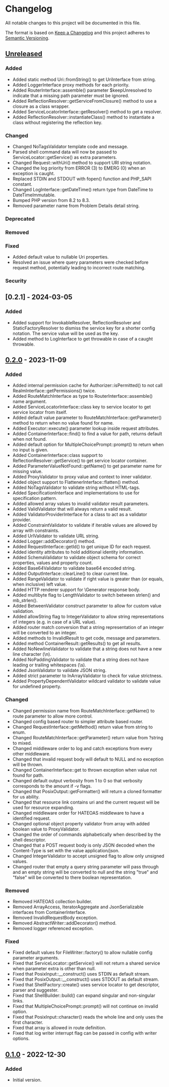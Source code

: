# Changelog

All notable changes to this project will be documented in this file.

The format is based on [Keep a Changelog](http://keepachangelog.com/en/1.0.0/) and this project adheres to
[Semantic Versioning](http://semver.org/spec/v2.0.0.html).

## [Unreleased]

### Added

- Added static method Uri::fromString() to get UriInterface from string.
- Added LoggerInterface proxy methods for each priority.
- Added RouterInterface::assemble() parameter $keepUnresolved to indicate that a missing path parameter must be ignored.
- Added ReflectionResolver::getServiceFromClosure() method to use a closure as a class wrapper.
- Added ServiceLocatorInterface::getResolver() method to get a resolver.
- Added ReflectionResolver::instantiateClass() method to instantiate a class without registering the reflection key.

### Changed

- Changed NoTagsValidator template code and message.
- Parsed shell command data will now be passed to ServiceLocator::getService() as extra parameters.
- Changed Request::withUri() method to support URI string notation.
- Changed the log priority from ERROR (3) to EMERG (0) when an exception is caught.
- Replaced STDIN and STDOUT with fopen() function and PHP_SAPI constant.
- Changed LogInterface::getDateTime() return type from DateTime to DateTimeImmutable.
- Bumped PHP version from 8.2 to 8.3.
- Removed parameter name from Problem Details detail string.

### Deprecated

### Removed

### Fixed

- Added default value to nullable Uri properties.
- Resolved an issue where query parameters were checked before request method, potentially leading to incorrect route
  matching.

### Security

## [0.2.1] - 2024-03-05

### Added

- Added support for InvokableResolver, ReflectionResolver and StaticFactoryResolver to dismiss the service key for a
  shorter config notation. The service value will be used as the key.
- Added method to LogInterface to get throwable in case of a caught throwable.

## [0.2.0] - 2023-11-09

### Added

- Added internal permission cache for Authorizer::isPermitted() to not call RealmInterface::getPermissions() twice.
- Added RouteMatchInterface as type to RouterInterface::assemble() name argument.
- Added ServiceLocatorInterface::class key to service locator to get service locator from itself.
- Added default value parameter to RouteMatchInterface::getParameter() method to return when no value found for name.
- Added Executor::execute() parameter lookup inside request attributes.
- Added ContainerInterface::find() to find a value for path, returns default when not found.
- Added default option for MultipleChoicePrompt::prompt() to return when no input is given.
- Added ContainerInterface::class support to ReflectionResolver::getService() to get service locator container.
- Added ParameterValueNotFound::getName() to get parameter name for missing value.
- Added ProxyValidator to proxy value and context to inner validator.
- Added object support to FlattenerInterface::flatten() method.
- Added NoTagsValidator to validate string without HTML-tags.
- Added SpecificationInterface and implementations to use for specification pattern.
- Added allowed array values to invalid validator result parameters.
- Added ValidValidator that will always return a valid result.
- Added ValidatorProviderInterface for a class to act as a validator provider.
- Added ConstraintValidator to validate if iterable values are allowed by array with constraints.
- Added UrlValidator to validate URL string.
- Added Logger::addDecorator() method.
- Added RequestInterface::getId() to get unique ID for each request.
- Added identity attributes to hold additional identity information.
- Added SchemaValidator to validate object schema for correct properties, values and property count.
- Added Base64Validator to validate base64 encoded string.
- Added OutputInterface::clearLine() to clear current line.
- Added RangeValidator to validate if right value is greater than (or equals, when inclusive) left value.
- Added HTTP renderer support for \Generator response body.
- Added multibyte flag to LengthValidator to switch between strlen() and mb_strlen().
- Added BetweenValidator construct parameter to allow for custom value validation.
- Added allowString flag to IntegerValidator to allow string representations of integers (e.g. in case of a URL value).
- Added router match conversion that a string representation of an integer will be converted to an integer.
- Added methods to InvalidResult to get code, message and parameters.
- Added method ContainerResult::getResults() to get all results.
- Added NoNewlineValidator to validate that a string does not have a new line character (\n).
- Added NoPaddingValidator to validate that a string does not have leading or trailing whitespaces (\s).
- Added JsonValidator to validate JSON string.
- Added strict parameter to InArrayValidator to check for value strictness.
- Added PropertyDependentValidator wildcard validator to validate value for undefined property.

### Changed

- Changed permission name from RouteMatchInterface::getName() to route parameter to allow more control.
- Changed config based router to simpler attribute based router.
- Changed RequestInterface::getMethod() return value from string to enum.
- Changed RouteMatchInterface::getParameter() return value from ?string to mixed.
- Changed middleware order to log and catch exceptions from every other middleware.
- Changed that invalid request body will default to NULL and no exception will be thrown.
- Changed ContainerInterface::get to thrown exception when value not found for path.
- Changed default output verbosity from 1 to 0 so that verbosity corresponds to the amount if -v flags.
- Changed that PosixOutput::getFormatter() will return a cloned formatter for us ability.
- Changed that resource link contains uri and the current request will be used for resource expanding.
- Changed middleware order for HATEOAS middleware to have a identified request.
- Changed optional object property validator from array with added boolean value to ProxyValidator.
- Changed the order of commands alphabetically when described by the shell descriptor.
- Changed that a POST request body is only JSON decoded when the Content-Type is set with the value application/json.
- Changed IntegerValidator to accept unsigned flag to allow only unsigned values.
- Changed router that empty a query string parameter will pass through and an empty string will be converted to null and
  the string "true" and "false" will be converted to there boolean representation.

### Removed

- Removed HATEOAS collection builder.
- Removed ArrayAccess, IteratorAggregate and JsonSerializable interfaces from ContainerInterface.
- Removed InvalidRequestBody exception.
- Removed AbstractWriter::addDecorator() method.
- Removed logger referenced exception.

### Fixed

- Fixed default values for FileWriter::factory() to allow nullable config parameter arguments.
- Fixed that ServiceLocator::getService() will not return a shared service when parameter extra is other than null.
- Fixed that PosixInput::__construct() uses STDIN as default stream.
- Fixed that PosixOutput::__construct() uses STDOUT as default stream.
- Fixed that ShellFactory::create() uses service locator to get descriptor, parser and suggester.
- Fixed that ShellBuilder::build() can expand singular and non-singular links.
- Fixed that MultipleChoicePrompt::prompt() will not continue on invalid option.
- Fixed that PosixInput::character() reads the whole line and only uses the first character.
- Fixed that array is allowed in route definition.
- Fixed that log writer interrupt flag can be passed in config with writer options.

## [0.1.0] - 2022-12-30

### Added

- Initial version.

[unreleased]: https://github.com/extendssoftware/exa-php/compare/0.2.0...HEAD

[0.2.0]: https://github.com/extendssoftware/exa-php/commits/0.2.0

[0.1.0]: https://github.com/extendssoftware/exa-php/commits/0.1.0
